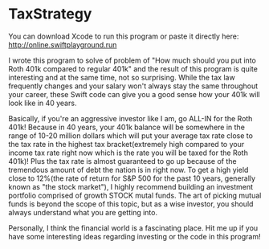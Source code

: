 # TaxStrategy

You can download Xcode to run this program or paste it directly here: http://online.swiftplayground.run

I wrote this program to solve of problem of "How much should you put into Roth 401k compared to regular 401k" and the result of this program is quite interesting and at the same time, not so surprising. While the tax law frequently changes and your salary won't always stay the same throughout your career, these Swift code can give you a good sense how your 401k will look like in 40 years.

Basically, if you're an aggressive investor like I am, go ALL-IN for the Roth 401k! Because in 40 years, your 401k balance will be somewhere in the range of 10-20 million dollars which will put your average tax rate close to the tax rate in the highest tax bracket(extremely high compared to your income tax rate right now which is the rate you will be taxed for the Roth 401k)! Plus the tax rate is almost guaranteed to go up because of the tremendous amount of debt the nation is in right now. To get a high yield close to 12%(the rate of return for S&P 500 for the past 10 years, generally known as "the stock market"), I highly recommend building an investment portfolio comprised of growth STOCK mutal funds. The art of picking mutual funds is beyond the scope of this topic, but as a wise investor, you should always understand what you are getting into.

Personally, I think the financial world is a fascinating place. Hit me up if you have some interesting ideas regarding investing or the code in this program!
